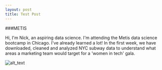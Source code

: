 ```yaml
---
layout: post
title: Test Post
---
```


###METIS

Hi, I'm Nick, an aspiring data science. I'm attending the Metis data science bootcamp in Chicago. I've already learned a lot! In the first week, we have downloaded, cleaned and analyzed NYC subway data to understand what areas a marketing team would target for a 'women in tech' gala.

![alt_text](http://zwmiller.com/projects/images/monte_carlo/part5/business_impact.png)

